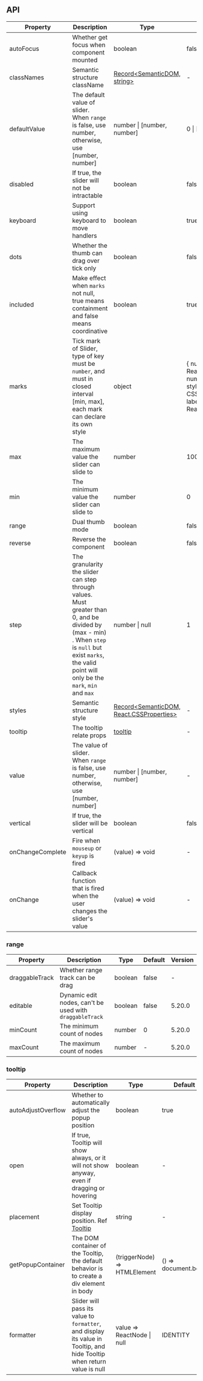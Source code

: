 ## API


| Property | Description | Type | Default | Version |
| --- | --- | --- | --- | --- |
| autoFocus | Whether get focus when component mounted | boolean | false |  |
| classNames | Semantic structure className | [Record<SemanticDOM, string>](#semantic-dom) | - | 5.10.0 |
| defaultValue | The default value of slider. When `range` is false, use number, otherwise, use \[number, number] | number \| \[number, number] | 0 \| \[0, 0] |  |
| disabled | If true, the slider will not be intractable | boolean | false |  |
| keyboard | Support using keyboard to move handlers | boolean | true | 5.2.0+ |
| dots | Whether the thumb can drag over tick only | boolean | false |  |
| included | Make effect when `marks` not null, true means containment and false means coordinative | boolean | true |  |
| marks | Tick mark of Slider, type of key must be `number`, and must in closed interval \[min, max], each mark can declare its own style | object | { number: ReactNode } \| { number: { style: CSSProperties, label: ReactNode } } |  |
| max | The maximum value the slider can slide to | number | 100 |  |
| min | The minimum value the slider can slide to | number | 0 |  |
| range | Dual thumb mode | boolean | false |  |
| reverse | Reverse the component | boolean | false |  |
| step | The granularity the slider can step through values. Must greater than 0, and be divided by (max - min) . When `step` is `null` but exist `marks`, the valid point will only be the `mark`, `min` and `max` | number \| null | 1 |  |
| styles | Semantic structure style | [Record<SemanticDOM, React.CSSProperties>](#semantic-dom) | - | 5.10.0 |
| tooltip | The tooltip relate props | [tooltip](#tooltip) | - | 4.23.0 |
| value | The value of slider. When `range` is false, use number, otherwise, use \[number, number] | number \| \[number, number] | - |  |
| vertical | If true, the slider will be vertical | boolean | false |  |
| onChangeComplete | Fire when `mouseup` or `keyup` is fired | (value) => void | - |  |
| onChange | Callback function that is fired when the user changes the slider's value | (value) => void | - |  |

### range

| Property | Description | Type | Default | Version |
| --- | --- | --- | --- | --- |
| draggableTrack | Whether range track can be drag | boolean | false | - |
| editable | Dynamic edit nodes, can't be used with `draggableTrack` | boolean | false | 5.20.0 |
| minCount | The minimum count of nodes | number | 0 | 5.20.0 |
| maxCount | The maximum count of nodes | number | - | 5.20.0 |

### tooltip

| Property | Description | Type | Default | Version |
| --- | --- | --- | --- | --- |
| autoAdjustOverflow | Whether to automatically adjust the popup position | boolean | true | 5.8.0 |
| open | If true, Tooltip will show always, or it will not show anyway, even if dragging or hovering | boolean | - | 4.23.0 |
| placement | Set Tooltip display position. Ref [Tooltip](/components/tooltip/) | string | - | 4.23.0 |
| getPopupContainer | The DOM container of the Tooltip, the default behavior is to create a div element in body | (triggerNode) => HTMLElement | () => document.body | 4.23.0 |
| formatter | Slider will pass its value to `formatter`, and display its value in Tooltip, and hide Tooltip when return value is null | value => ReactNode \| null | IDENTITY | 4.23.0 |